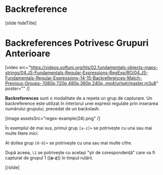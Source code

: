 # Backreference

[slide hideTitle]

# Backreferences Potrivesc Grupuri Anterioare

[video src="https://videos.softuni.org/hls/02.fundamentals-objects-maps-strings/04.JS-Fundamentals-Regular-Expressions-RegExp/RO/04.JS-Fundamentals-Regular-Expressions-14-15-Backreferences-Match-Previous-Groups-,1080p,720p,480p,360p,240p,.mp4/urlset/master.m3u8" poster="" /]

**Backreferences** sunt o modalitate de a repeta un grup de capturare. Un backreference este utilizat în interiorul unei expresii regulate prin inserarea numărului grupului, precedat de un backslash.

[image assetsSrc="regex-example(24).png" /]

În exemplul de mai sus, primul grup `[a-z]+` se potrivește cu una sau mai multe litere mici.

Al doilea grup `[0-9]+` se potrivește cu una sau mai multe cifre.

După aceea, `\1` se potrivește cu același "șir de corespondență" care va fi capturat de grupul 1 (\[**a-z**\]) în timpul rulării.


[/slide]
